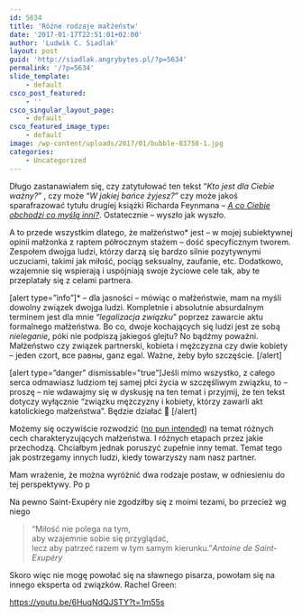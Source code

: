 ```yaml
---
id: 5634
title: 'Różne rodzaje małżeństw'
date: '2017-01-17T22:51:01+02:00'
author: 'Ludwik C. Siadlak'
layout: post
guid: 'http://siadlak.angrybytes.pl/?p=5634'
permalink: '/?p=5634'
slide_template:
    - default
csco_post_featured:
    - ''
csco_singular_layout_page:
    - default
csco_featured_image_type:
    - default
image: /wp-content/uploads/2017/01/bubble-83758-1.jpg
categories:
    - Uncategorized
---
```


Długo zastanawiałem się, czy zatytułować ten tekst “*Kto jest dla Ciebie ważny?*” , czy może “*W jakiej bańce żyjesz?*” czy może jakoś sparafrazować tytułu drugiej książki Richarda Feynmana – *[A co Ciebie obchodzi co myślą inni?](http://lubimyczytac.pl/ksiazka/51462/a-co-ciebie-obchodzi-co-mysla-inni-dalsze-przypadki-ciekawego-czlowieka)*. Ostatecznie – wyszło jak wyszło.

A to przede wszystkim dlatego, że małżeństwo\* jest – w mojej subiektywnej opinii małżonka z raptem półrocznym stażem – dość specyficznym tworem. Zespołem dwojga ludzi, którzy darzą się bardzo silnie pozytywnymi uczuciami, takimi jak miłość, pociąg seksualny, zaufanie, etc. Dodatkowo, wzajemnie się wspierają i uspójniają swoje życiowe cele tak, aby te przeplatały się z celami partnera.

\[alert type=”info”\]\* – dla jasności – mówiąc o małżeństwie, mam na myśli dowolny związek dwojga ludzi. Kompletnie i absolutnie absurdalnym terminem jest dla mnie “*legalizacja związku*” poprzez zawarcie aktu formalnego małżeństwa. Bo co, dwoje kochających się ludzi jest ze sobą *nieleganie*, póki nie podpiszą jakiegoś glejtu? No bądźmy poważni. Małżeństwo czy związek partnerski, kobieta i mężczyzna czy dwie kobiety – jeden czort, все равны, ganz egal. Ważne, żeby było szczęście. \[/alert\]

\[alert type=”danger” dismissable=”true”\]Jeśli mimo wszystko, z całego serca odmawiasz ludziom tej samej płci życia w szczęśliwym związku, to – proszę – nie wdawajmy się w dyskusję na ten temat i przyjmij, że ten tekst dotyczy wyłącznie “związku mężczyzny i kobiety, którzy zawarli akt katolickiego małżeństwa”. Będzie działać 🙂 \[/alert\]

Możemy się oczywiście rozwodzić ([no pun intended](https://ling.pl/slownik/angielsko-polski/no%20pun%20intended)) na temat różnych cech charakteryzujących małżeństwa. I różnych etapach przez jakie przechodzą. Chciałbym jednak poruszyć zupełnie inny temat. Temat tego jak postrzegamy innych ludzi, kiedy towarzyszy nam nasz partner.

Mam wrażenie, że można wyróżnić dwa rodzaje postaw, w odniesieniu do tej perspektywy. Po p

Na pewno Saint-Exupéry nie zgodziłby się z moimi tezami, bo przecież wg niego

> “Miłość nie polega na tym,  
> aby wzajemnie sobie się przyglądać,  
> lecz aby patrzeć razem w tym samym kierunku.”<cite>Antoine de Saint-Exupéry</cite>

Skoro więc nie mogę powołać się na sławnego pisarza, powołam się na innego eksperta od związków. Rachel Green:

https://youtu.be/6HuqNdQJSTY?t=1m55s